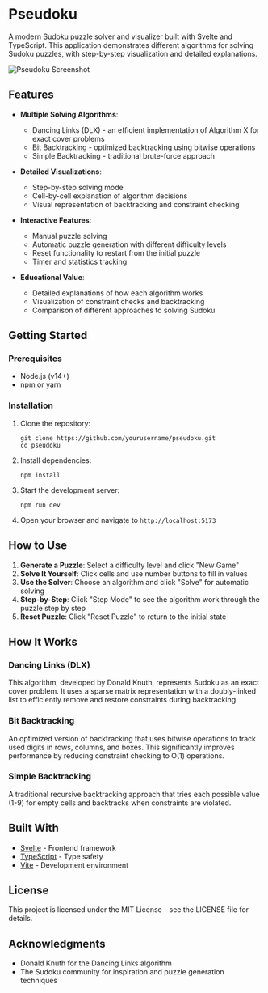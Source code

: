 # Pseudoku

A modern Sudoku puzzle solver and visualizer built with Svelte and TypeScript. This application demonstrates different algorithms for solving Sudoku puzzles, with step-by-step visualization and detailed explanations.

![Pseudoku Screenshot](screenshot.png)

## Features

- **Multiple Solving Algorithms**:
  - Dancing Links (DLX) - an efficient implementation of Algorithm X for exact cover problems
  - Bit Backtracking - optimized backtracking using bitwise operations
  - Simple Backtracking - traditional brute-force approach
  
- **Detailed Visualizations**:
  - Step-by-step solving mode
  - Cell-by-cell explanation of algorithm decisions
  - Visual representation of backtracking and constraint checking

- **Interactive Features**:
  - Manual puzzle solving
  - Automatic puzzle generation with different difficulty levels
  - Reset functionality to restart from the initial puzzle
  - Timer and statistics tracking

- **Educational Value**:
  - Detailed explanations of how each algorithm works
  - Visualization of constraint checks and backtracking
  - Comparison of different approaches to solving Sudoku

## Getting Started

### Prerequisites

- Node.js (v14+)
- npm or yarn

### Installation

1. Clone the repository:
   ```
   git clone https://github.com/yourusername/pseudoku.git
   cd pseudoku
   ```

2. Install dependencies:
   ```
   npm install
   ```

3. Start the development server:
   ```
   npm run dev
   ```

4. Open your browser and navigate to `http://localhost:5173`

## How to Use

1. **Generate a Puzzle**: Select a difficulty level and click "New Game"
2. **Solve It Yourself**: Click cells and use number buttons to fill in values
3. **Use the Solver**: Choose an algorithm and click "Solve" for automatic solving
4. **Step-by-Step**: Click "Step Mode" to see the algorithm work through the puzzle step by step
5. **Reset Puzzle**: Click "Reset Puzzle" to return to the initial state

## How It Works

### Dancing Links (DLX)

This algorithm, developed by Donald Knuth, represents Sudoku as an exact cover problem. It uses a sparse matrix representation with a doubly-linked list to efficiently remove and restore constraints during backtracking.

### Bit Backtracking

An optimized version of backtracking that uses bitwise operations to track used digits in rows, columns, and boxes. This significantly improves performance by reducing constraint checking to O(1) operations.

### Simple Backtracking

A traditional recursive backtracking approach that tries each possible value (1-9) for empty cells and backtracks when constraints are violated.

## Built With

- [Svelte](https://svelte.dev/) - Frontend framework
- [TypeScript](https://www.typescriptlang.org/) - Type safety
- [Vite](https://vitejs.dev/) - Development environment

## License

This project is licensed under the MIT License - see the LICENSE file for details.

## Acknowledgments

- Donald Knuth for the Dancing Links algorithm
- The Sudoku community for inspiration and puzzle generation techniques
